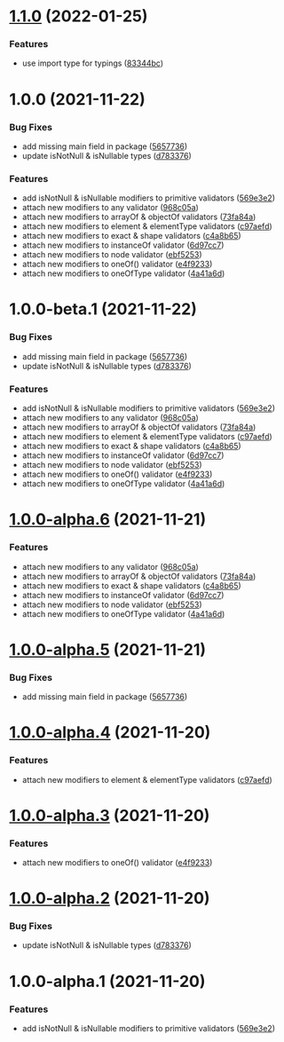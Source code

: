 # [1.1.0](https://github.com/ivangabriele/better-prop-types/compare/v1.0.0...v1.1.0) (2022-01-25)


### Features

* use import type for typings ([83344bc](https://github.com/ivangabriele/better-prop-types/commit/83344bc871f366e1e7d3ff846df1bb4141a3659e))

# 1.0.0 (2021-11-22)


### Bug Fixes

* add missing main field in package ([5657736](https://github.com/ivangabriele/better-prop-types/commit/5657736c40590853612f007910a284ccbd0bad5f))
* update isNotNull & isNullable types ([d783376](https://github.com/ivangabriele/better-prop-types/commit/d783376562926cbc51e2de505c68f40854289298))


### Features

* add isNotNull & isNullable modifiers to primitive validators ([569e3e2](https://github.com/ivangabriele/better-prop-types/commit/569e3e2ef1a0562838f901ccabf3981a96b5c567))
* attach new modifiers to any validator ([968c05a](https://github.com/ivangabriele/better-prop-types/commit/968c05a2b49e8857e94650d2cf177395253e5e70))
* attach new modifiers to arrayOf & objectOf validators ([73fa84a](https://github.com/ivangabriele/better-prop-types/commit/73fa84ae752df3e95ee3367a7d13cc8fe467ee94))
* attach new modifiers to element & elementType validators ([c97aefd](https://github.com/ivangabriele/better-prop-types/commit/c97aefda6a32a8d10e1b5bcb78931cd741a5af0d))
* attach new modifiers to exact & shape validators ([c4a8b65](https://github.com/ivangabriele/better-prop-types/commit/c4a8b654fd14917ec61ea8f86229a858f32b9228))
* attach new modifiers to instanceOf validator ([6d97cc7](https://github.com/ivangabriele/better-prop-types/commit/6d97cc7661cd100314aef4cbde347b51cd947be3))
* attach new modifiers to node validator ([ebf5253](https://github.com/ivangabriele/better-prop-types/commit/ebf5253da787c0e726ef00686ab84e292befcf8f))
* attach new modifiers to oneOf() validator ([e4f9233](https://github.com/ivangabriele/better-prop-types/commit/e4f92339fab2f5b812103c326cb394427f2654c4))
* attach new modifiers to oneOfType validator ([4a41a6d](https://github.com/ivangabriele/better-prop-types/commit/4a41a6d900203d7adef312ed874d025f107cf1c4))

# 1.0.0-beta.1 (2021-11-22)


### Bug Fixes

* add missing main field in package ([5657736](https://github.com/ivangabriele/better-prop-types/commit/5657736c40590853612f007910a284ccbd0bad5f))
* update isNotNull & isNullable types ([d783376](https://github.com/ivangabriele/better-prop-types/commit/d783376562926cbc51e2de505c68f40854289298))


### Features

* add isNotNull & isNullable modifiers to primitive validators ([569e3e2](https://github.com/ivangabriele/better-prop-types/commit/569e3e2ef1a0562838f901ccabf3981a96b5c567))
* attach new modifiers to any validator ([968c05a](https://github.com/ivangabriele/better-prop-types/commit/968c05a2b49e8857e94650d2cf177395253e5e70))
* attach new modifiers to arrayOf & objectOf validators ([73fa84a](https://github.com/ivangabriele/better-prop-types/commit/73fa84ae752df3e95ee3367a7d13cc8fe467ee94))
* attach new modifiers to element & elementType validators ([c97aefd](https://github.com/ivangabriele/better-prop-types/commit/c97aefda6a32a8d10e1b5bcb78931cd741a5af0d))
* attach new modifiers to exact & shape validators ([c4a8b65](https://github.com/ivangabriele/better-prop-types/commit/c4a8b654fd14917ec61ea8f86229a858f32b9228))
* attach new modifiers to instanceOf validator ([6d97cc7](https://github.com/ivangabriele/better-prop-types/commit/6d97cc7661cd100314aef4cbde347b51cd947be3))
* attach new modifiers to node validator ([ebf5253](https://github.com/ivangabriele/better-prop-types/commit/ebf5253da787c0e726ef00686ab84e292befcf8f))
* attach new modifiers to oneOf() validator ([e4f9233](https://github.com/ivangabriele/better-prop-types/commit/e4f92339fab2f5b812103c326cb394427f2654c4))
* attach new modifiers to oneOfType validator ([4a41a6d](https://github.com/ivangabriele/better-prop-types/commit/4a41a6d900203d7adef312ed874d025f107cf1c4))

# [1.0.0-alpha.6](https://github.com/ivangabriele/better-prop-types/compare/v1.0.0-alpha.5...v1.0.0-alpha.6) (2021-11-21)


### Features

* attach new modifiers to any validator ([968c05a](https://github.com/ivangabriele/better-prop-types/commit/968c05a2b49e8857e94650d2cf177395253e5e70))
* attach new modifiers to arrayOf & objectOf validators ([73fa84a](https://github.com/ivangabriele/better-prop-types/commit/73fa84ae752df3e95ee3367a7d13cc8fe467ee94))
* attach new modifiers to exact & shape validators ([c4a8b65](https://github.com/ivangabriele/better-prop-types/commit/c4a8b654fd14917ec61ea8f86229a858f32b9228))
* attach new modifiers to instanceOf validator ([6d97cc7](https://github.com/ivangabriele/better-prop-types/commit/6d97cc7661cd100314aef4cbde347b51cd947be3))
* attach new modifiers to node validator ([ebf5253](https://github.com/ivangabriele/better-prop-types/commit/ebf5253da787c0e726ef00686ab84e292befcf8f))
* attach new modifiers to oneOfType validator ([4a41a6d](https://github.com/ivangabriele/better-prop-types/commit/4a41a6d900203d7adef312ed874d025f107cf1c4))

# [1.0.0-alpha.5](https://github.com/ivangabriele/better-prop-types/compare/v1.0.0-alpha.4...v1.0.0-alpha.5) (2021-11-21)


### Bug Fixes

* add missing main field in package ([5657736](https://github.com/ivangabriele/better-prop-types/commit/5657736c40590853612f007910a284ccbd0bad5f))

# [1.0.0-alpha.4](https://github.com/ivangabriele/better-prop-types/compare/v1.0.0-alpha.3...v1.0.0-alpha.4) (2021-11-20)


### Features

* attach new modifiers to element & elementType validators ([c97aefd](https://github.com/ivangabriele/better-prop-types/commit/c97aefda6a32a8d10e1b5bcb78931cd741a5af0d))

# [1.0.0-alpha.3](https://github.com/ivangabriele/better-prop-types/compare/v1.0.0-alpha.2...v1.0.0-alpha.3) (2021-11-20)


### Features

* attach new modifiers to oneOf() validator ([e4f9233](https://github.com/ivangabriele/better-prop-types/commit/e4f92339fab2f5b812103c326cb394427f2654c4))

# [1.0.0-alpha.2](https://github.com/ivangabriele/better-prop-types/compare/v1.0.0-alpha.1...v1.0.0-alpha.2) (2021-11-20)


### Bug Fixes

* update isNotNull & isNullable types ([d783376](https://github.com/ivangabriele/better-prop-types/commit/d783376562926cbc51e2de505c68f40854289298))

# 1.0.0-alpha.1 (2021-11-20)


### Features

* add isNotNull & isNullable modifiers to primitive validators ([569e3e2](https://github.com/ivangabriele/better-prop-types/commit/569e3e2ef1a0562838f901ccabf3981a96b5c567))
